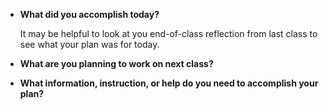 * **What did you accomplish today?**

    It may be helpful to look at you end-of-class reflection from last class to see what your plan was for today.
    
* **What are you planning to work on next class?**
* **What information, instruction, or help do you need to accomplish your plan?**
